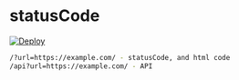 # statusCode

[![Deploy](https://www.herokucdn.com/deploy/button.svg)](https://heroku.com/deploy)

```bash
/?url=https://example.com/ - statusCode, and html code
/api?url=https://example.com/ - API
```
